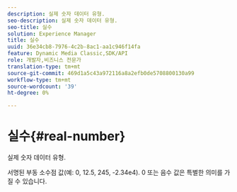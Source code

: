 ```yaml
---
description: 실제 숫자 데이터 유형.
seo-description: 실제 숫자 데이터 유형.
seo-title: 실수
solution: Experience Manager
title: 실수
uuid: 36e34cb8-7976-4c2b-8ac1-aa1c946f14fa
feature: Dynamic Media Classic,SDK/API
role: 개발자,비즈니스 전문가
translation-type: tm+mt
source-git-commit: 469d1a5c43a972116a8a2efb0de5708800130a99
workflow-type: tm+mt
source-wordcount: '39'
ht-degree: 0%

---
```



# 실수{#real-number}

실제 숫자 데이터 유형.

서명된 부동 소수점 값(예: 0, 12.5, 245, -2.34e4). 0 또는 음수 값은 특별한 의미를 가질 수 있습니다.